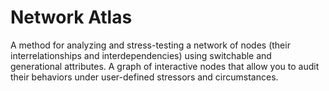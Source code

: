 # Network Atlas
A method for analyzing and stress-testing a network of nodes (their interrelationships and interdependencies) using switchable and generational attributes.
A graph of interactive nodes that allow you to audit their behaviors under user-defined stressors and circumstances.
